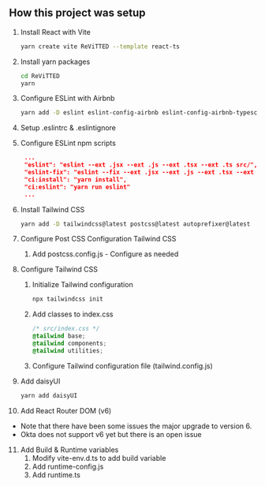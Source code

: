 ## How this project was setup

1. Install React with Vite
   ```bash
   yarn create vite ReViTTED --template react-ts
   ```

2. Install yarn packages
   ```bash
   cd ReViTTED
   yarn
   ```

3. Configure ESLint with Airbnb
   ```bash
   yarn add -D eslint eslint-config-airbnb eslint-config-airbnb-typescript eslint-plugin-import eslint-plugin-jsx-a11y eslint-plugin-react eslint-plugin-react-hooks
   ```

4. Setup .eslintrc & .eslintignore

5. Configure ESLint npm scripts
   ```json
    ...
    "eslint": "eslint --ext .jsx --ext .js --ext .tsx --ext .ts src/",
    "eslint-fix": "eslint --fix --ext .jsx --ext .js --ext .tsx --ext .ts src/",
    "ci:install": "yarn install",
    "ci:eslint": "yarn run eslint"
    ...
   ```

6. Install Tailwind CSS
   ```bash
   yarn add -D tailwindcss@latest postcss@latest autoprefixer@latest
   ```

7. Configure Post CSS Configuration Tailwind CSS
   1. Add postcss.config.js - Configure as needed

8. Configure Tailwind CSS
   1. Initialize Tailwind configuration
      ```bash
      npx tailwindcss init
      ```
   2. Add classes to index.css
      ```css
      /* src/index.css */
      @tailwind base;
      @tailwind components;
      @tailwind utilities;
      ```
   3. Configure Tailwind configuration file (tailwind.config.js)

9. Add daisyUI
   ```bash
   yarn add daisyUI
   ```

10. Add React Router DOM (v6)

* Note that there have been some issues the major upgrade to version 6.
* Okta does not support v6 yet but there is an open issue

11. Add Build & Runtime variables
    1. Modify vite-env.d.ts to add build variable
    2. Add runtime-config.js
    3. Add runtime.ts